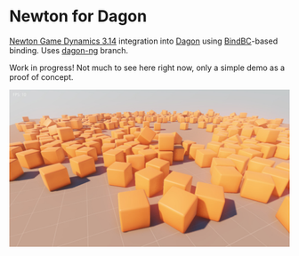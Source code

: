 # Newton for Dagon 
[Newton Game Dynamics 3.14](https://github.com/MADEAPPS/newton-dynamics) integration into [Dagon](https://github.com/gecko0307/dagon) using [BindBC](https://github.com/BindBC/bindbc-loader)-based binding. Uses [dagon-ng](https://github.com/gecko0307/dagon/tree/dagon-ng) branch.

Work in progress! Not much to see here right now, only a simple demo as a proof of concept.

![Screenshot](screenshot.jpg)